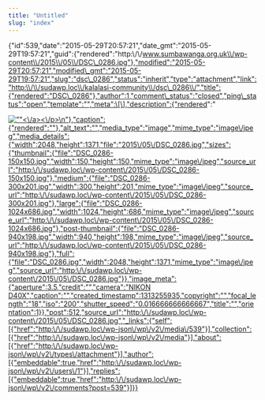 ```yaml
---
title: "Untitled"
slug: "index"
---
```


{"id":539,"date":"2015-05-29T20:57:21","date\_gmt":"2015-05-29T19:57:21","guid":{"rendered":"http:\\/\\/www.sumbawanga.org.uk\\/wp-content\\/2015\\/05\\/DSC\_0286.jpg"},"modified":"2015-05-29T20:57:21","modified\_gmt":"2015-05-29T19:57:21","slug":"dsc\_0286","status":"inherit","type":"attachment","link":"http:\\/\\/sudawp.loc\\/kalalasi-community\\/dsc\_0286\\/","title":{"rendered":"DSC\_0286"},"author":1,"comment\_status":"closed","ping\_status":"open","template":"","meta":\[\],"description":{"rendered":"

[![\"\"](\"http:\/\/sudawp.loc\/wp-content\/2015\/05\/DSC_0286-300x201.jpg\")<\\/a><\\/p>\\n"},"caption":{"rendered":""},"alt\_text":"","media\_type":"image","mime\_type":"image\\/jpeg","media\_details":{"width":2048,"height":1371,"file":"2015\\/05\\/DSC\_0286.jpg","sizes":{"thumbnail":{"file":"DSC\_0286-150x150.jpg","width":150,"height":150,"mime\_type":"image\\/jpeg","source\_url":"http:\\/\\/sudawp.loc\\/wp-content\\/2015\\/05\\/DSC\_0286-150x150.jpg"},"medium":{"file":"DSC\_0286-300x201.jpg","width":300,"height":201,"mime\_type":"image\\/jpeg","source\_url":"http:\\/\\/sudawp.loc\\/wp-content\\/2015\\/05\\/DSC\_0286-300x201.jpg"},"large":{"file":"DSC\_0286-1024x686.jpg","width":1024,"height":686,"mime\_type":"image\\/jpeg","source\_url":"http:\\/\\/sudawp.loc\\/wp-content\\/2015\\/05\\/DSC\_0286-1024x686.jpg"},"post-thumbnail":{"file":"DSC\_0286-940x198.jpg","width":940,"height":198,"mime\_type":"image\\/jpeg","source\_url":"http:\\/\\/sudawp.loc\\/wp-content\\/2015\\/05\\/DSC\_0286-940x198.jpg"},"full":{"file":"DSC\_0286.jpg","width":2048,"height":1371,"mime\_type":"image\\/jpeg","source\_url":"http:\\/\\/sudawp.loc\\/wp-content\\/2015\\/05\\/DSC\_0286.jpg"}},"image\_meta":{"aperture":3.5,"credit":"","camera":"NIKON D40X","caption":"","created\_timestamp":1313255935,"copyright":"","focal\_length":"18","iso":"200","shutter\_speed":"0.016666666666667","title":"","orientation":1}},"post":512,"source\_url":"http:\\/\\/sudawp.loc\\/wp-content\\/2015\\/05\\/DSC\_0286.jpg","\_links":{"self":\[{"href":"http:\\/\\/sudawp.loc\\/wp-json\\/wp\\/v2\\/media\\/539"}\],"collection":\[{"href":"http:\\/\\/sudawp.loc\\/wp-json\\/wp\\/v2\\/media"}\],"about":\[{"href":"http:\\/\\/sudawp.loc\\/wp-json\\/wp\\/v2\\/types\\/attachment"}\],"author":\[{"embeddable":true,"href":"http:\\/\\/sudawp.loc\\/wp-json\\/wp\\/v2\\/users\\/1"}\],"replies":\[{"embeddable":true,"href":"http:\\/\\/sudawp.loc\\/wp-json\\/wp\\/v2\\/comments?post=539"}\]}}](http:\/\/sudawp.loc\/wp-content\/2015\/05\/DSC_0286.jpg)